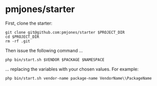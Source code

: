 # pmjones/starter

First, clone the starter:

```
git clone git@github.com:pmjones/starter $PROJECT_DIR
cd $PROJECT_DIR
rm -rf .git
```

Then issue the following command ...

```
php bin/start.sh $VENDOR $PACKAGE $NAMESPACE
```

... replacing the variables with your chosen values. For example:

```
php bin/start.sh vendor-name package-name VendorName\\PackageName
```
